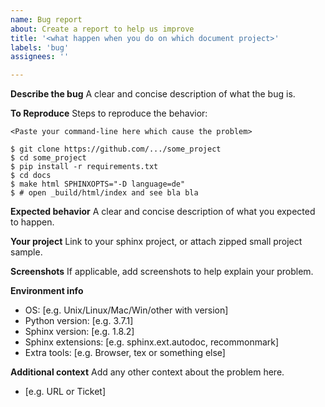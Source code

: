 ```yaml
---
name: Bug report
about: Create a report to help us improve
title: '<what happen when you do on which document project>'
labels: 'bug'
assignees: ''

---
```


**Describe the bug**
A clear and concise description of what the bug is.

**To Reproduce**
Steps to reproduce the behavior:
```
<Paste your command-line here which cause the problem>

$ git clone https://github.com/.../some_project
$ cd some_project
$ pip install -r requirements.txt
$ cd docs
$ make html SPHINXOPTS="-D language=de"
$ # open _build/html/index and see bla bla
```

**Expected behavior**
A clear and concise description of what you expected to happen.

**Your project**
Link to your sphinx project, or attach zipped small project sample.

**Screenshots**
If applicable, add screenshots to help explain your problem.

**Environment info**
- OS: [e.g. Unix/Linux/Mac/Win/other with version]
- Python version: [e.g. 3.7.1]
- Sphinx version: [e.g. 1.8.2]
- Sphinx extensions:  [e.g. sphinx.ext.autodoc, recommonmark]
- Extra tools: [e.g. Browser, tex or something else]

**Additional context**
Add any other context about the problem here.

- [e.g. URL or Ticket]

